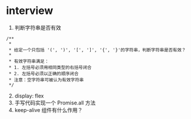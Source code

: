 # interview

1. 判断字符串是否有效

```text
/**
 *
 * 给定一个只包括 '(', ')', '[', ']', '{', '}'的字符串，判断字符串是否有效？
 *
 * 有效字符串满足：
 * 1. 左括号必须用相同类型的右括号闭合
 * 2. 左括号必须以正确的顺序闭合
 * 注意：空字符串可被认为有效字符串
 */
```

2. display: flex
3. 手写代码实现一个 Promise.all 方法
4. keep-alive 组件有什么作用？
